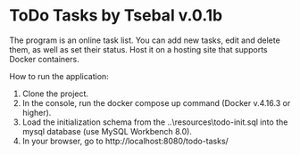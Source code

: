 # ToDo Tasks by Tsebal v.0.1b
The program is an online task list. You can add new tasks, edit and delete them, as well as set their status. Host it on a hosting site that supports Docker containers.

How to run the application:
1. Clone the project.
2. In the console, run the docker compose up command (Docker v.4.16.3 or higher).
3. Load the initialization schema from the ..\resources\todo-init.sql into the mysql database (use MySQL Workbench 8.0).
4. In your browser, go to http://localhost:8080/todo-tasks/